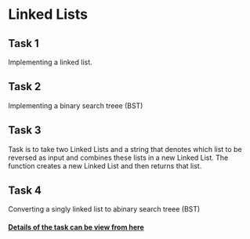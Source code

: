 # Linked Lists

## Task 1
Implementing a linked list.

## Task 2
Implementing a binary search treee (BST)

## Task 3
Task is to take two Linked Lists and a string that denotes which list to be reversed as input and combines these lists in a
new Linked List. The function creates a new Linked List and then returns that list.

## Task 4
Converting a singly linked list to abinary search treee (BST)

#### [Details of the task can be view from here](https://github.com/Econ01/METU-Homeworks/blob/main/Linked%20Lists/Ceng310_Hw3_2023.pdf)
